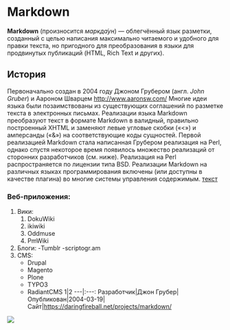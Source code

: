 # Markdown
**Markdown** (произносится *маркда́ун*) — облегчённый язык разметки, созданный с целью написания максимально читаемого и удобного для правки текста, но пригодного для преобразования в языки для продвинутых публикаций (HTML, Rich Text и других).
## **История**
Первоначально создан в 2004 году Джоном Грубером (англ. *John Gruber*) и Аароном Шварцем <http://www.aaronsw.com/> Многие идеи языка были позаимствованы из существующих соглашений по разметке текста в электронных письмах. Реализации языка Markdown преобразуют текст в формате Markdown в валидный, правильно построенный XHTML и заменяют левые угловые скобки («<») и амперсанды («&») на соответствующие коды сущностей. Первой реализацией Markdown стала написанная Грубером реализация на Perl, однако спустя некоторое время появилось множество реализаций от сторонних разработчиков (см. ниже). Реализация на Perl распространяется по лицензии типа BSD. Реализации Markdown на различных языках программирования включены (или доступны в качестве плагина) во многие системы управления содержимым.
[текст](https://ru.wikipedia.org/wiki/Markdown)
### Веб-приложения:
 1. Вики:    
     1. DokuWiki
     2. ikiwiki
     3. Oddmuse
     4. PmWiki
  2. Блоги:
      -Tumblr
      -scriptogr.am
   3. CMS:
      * Drupal
      * Magento
      * Plone 
      * TYPO3 
      * RadiantCMS 
   1|2
   ---|:---:
   Разработчик|Джон Грубер|
   Опубликован|2004-03-19|
   Сайт|<https://daringfireball.net/projects/markdown/>	
   
   ![](https://ru.wikipedia.org/wiki/Markdown#/media/File:Markdown-mark.svg)


        
